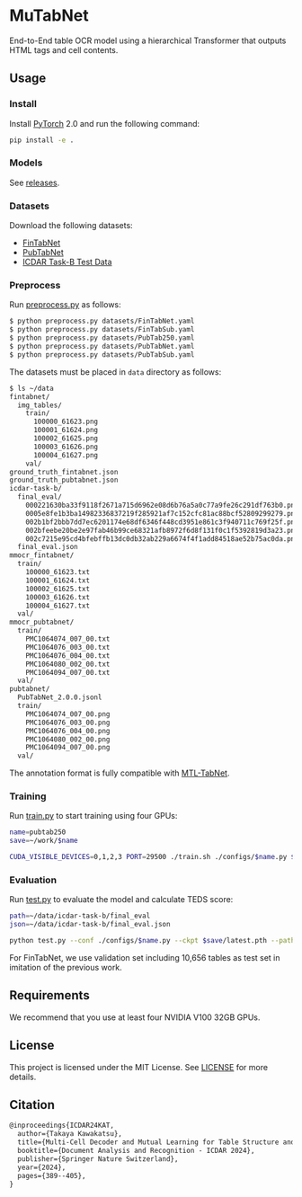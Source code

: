 # MuTabNet

End-to-End table OCR model using a hierarchical Transformer that outputs HTML tags and cell contents.

## Usage

### Install

Install [PyTorch](https://pytorch.org) 2.0 and run the following command:

```sh
pip install -e .
```

### Models

See [releases](https://github.com/JG1VPP/MuTabNet/releases).

### Datasets

Download the following datasets:

- [FinTabNet](https://developer.ibm.com/data/fintabnet)
- [PubTabNet](https://github.com/ibm-aur-nlp/PubTabNet)
- [ICDAR Task-B Test Data](https://github.com/ajjimeno/icdar-task-b)

### Preprocess

Run [preprocess.py](preprocess.py) as follows:

```sh
$ python preprocess.py datasets/FinTabNet.yaml
$ python preprocess.py datasets/FinTabSub.yaml
$ python preprocess.py datasets/PubTab250.yaml
$ python preprocess.py datasets/PubTabNet.yaml
$ python preprocess.py datasets/PubTabSub.yaml
```

The datasets must be placed in `data` directory as follows:

```sh
$ ls ~/data
fintabnet/
  img_tables/
    train/
      100000_61623.png
      100001_61624.png
      100002_61625.png
      100003_61626.png
      100004_61627.png
    val/
ground_truth_fintabnet.json
ground_truth_pubtabnet.json
icdar-task-b/
  final_eval/
    000221630ba33f9118f2671a715d6962e08d6b76a5a0c77a9fe26c291df763b0.png
    0005e8fe1b3ba14982336837219f285921af7c152cfc81ac88bcf52809299279.png
    002b1bf2bbb7dd7ec6201174e68df6346f448cd3951e861c3f940711c769f25f.png
    002bfeebe20be2e97fab46b99ce68321afb8972f6d8f131f0c1f5392819d3a23.png
    002c7215e95cd4bfebffb13dc0db32ab229a6674f4f1add84518ae52b75ac0da.png
  final_eval.json
mmocr_fintabnet/
  train/
    100000_61623.txt
    100001_61624.txt
    100002_61625.txt
    100003_61626.txt
    100004_61627.txt
  val/
mmocr_pubtabnet/
  train/
    PMC1064074_007_00.txt
    PMC1064076_003_00.txt
    PMC1064076_004_00.txt
    PMC1064080_002_00.txt
    PMC1064094_007_00.txt
  val/
pubtabnet/
  PubTabNet_2.0.0.jsonl
  train/
    PMC1064074_007_00.png
    PMC1064076_003_00.png
    PMC1064076_004_00.png
    PMC1064080_002_00.png
    PMC1064094_007_00.png
  val/
```

The annotation format is fully compatible with [MTL-TabNet](https://github.com/namtuanly/MTL-TabNet).

### Training

Run [train.py](train.py) to start training using four GPUs:

```sh
name=pubtab250
save=~/work/$name

CUDA_VISIBLE_DEVICES=0,1,2,3 PORT=29500 ./train.sh ./configs/$name.py $save 4
```

### Evaluation

Run [test.py](test.py) to evaluate the model and calculate TEDS score:

```sh
path=~/data/icdar-task-b/final_eval
json=~/data/icdar-task-b/final_eval.json

python test.py --conf ./configs/$name.py --ckpt $save/latest.pth --path $path --json $json
```

For FinTabNet, we use validation set including 10,656 tables as test set in imitation of the previous work.

## Requirements

We recommend that you use at least four NVIDIA V100 32GB GPUs.

## License

This project is licensed under the MIT License.
See [LICENSE](LICENSE) for more details.

## Citation

```latex
@inproceedings{ICDAR24KAT,
  author={Takaya Kawakatsu},
  title={Multi-Cell Decoder and Mutual Learning for Table Structure and Character Recognition},
  booktitle={Document Analysis and Recognition - ICDAR 2024},
  publisher={Springer Nature Switzerland},
  year={2024},
  pages={389--405},
}
```

